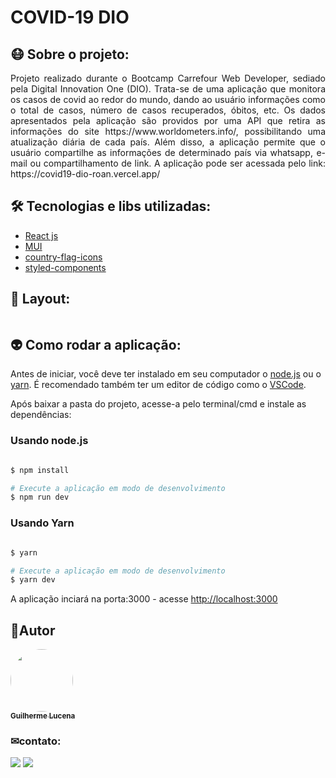 <h1>COVID-19 DIO</h1>

## 😷 Sobre o projeto: 

<p align="justify">Projeto realizado durante o Bootcamp Carrefour Web Developer, sediado pela Digital Innovation One (DIO). Trata-se de uma aplicação que monitora os casos de covid ao redor do mundo, dando ao usuário informações como o total de casos, número de casos recuperados, óbitos, etc. Os dados apresentados pela aplicação são providos por uma API que retira as informações do site https://www.worldometers.info/, possibilitando uma atualização diária de cada país. Além disso, a aplicação permite que o usuário compartilhe as informações de determinado país via whatsapp, e-mail ou compartilhamento de link. A aplicação pode ser acessada pelo link: https://covid19-dio-roan.vercel.app/
</p>

## 🛠 Tecnologias e libs utilizadas:

- [React js](https://pt-br.reactjs.org/)
- [MUI](https://mui.com/pt/)
- [country-flag-icons](https://www.npmjs.com/package/country-flag-icons)
- [styled-components](https://styled-components.com/)

## 🎨 Layout:

<img alt="" src="https://user-images.githubusercontent.com/72154970/168885240-1cb83274-b36a-448d-b72f-aab58b533110.jpg"/>

## 👽 Como rodar a aplicação:

Antes de iniciar, você deve ter instalado em seu computador o [node.js](https://nodejs.org/en/) ou o [yarn](https://classic.yarnpkg.com/en/docs/install#windows-stable). 
É recomendado também ter um editor de código como o [VSCode](https://code.visualstudio.com/).

Após baixar a pasta do projeto, acesse-a pelo terminal/cmd e instale as dependências:
### Usando node.js

```bash

$ npm install

# Execute a aplicação em modo de desenvolvimento
$ npm run dev

```
### Usando Yarn

```bash

$ yarn

# Execute a aplicação em modo de desenvolvimento
$ yarn dev

```
A aplicação inciará na porta:3000 - acesse <http://localhost:3000>

## 👾Autor

 <a href="https://github.com/Gui-lfm">
 <img style="border-radius: 50%;" src="https://avatars.githubusercontent.com/u/72154970?v=4" width="100px;" alt=""/>
 <br />
 <sub><b>Guilherme Lucena</b></sub></a>
 
 ### ✉contato:
<div>
  <a href="mailto:guilherme.lucena17@gmail.com" target="_blank"><img src="https://img.shields.io/badge/Gmail-D14836?style=for-the-badge&logo=gmail&logoColor=white" target="_blank"/></a>
  <a href="https://www.linkedin.com/in/guilherme-lucena-fm94/" target="_blank"><img src="https://img.shields.io/badge/LinkedIn-0077B5?style=for-the-badge&logo=linkedin&logoColor=white" target="_blank"/></a>
</div>

